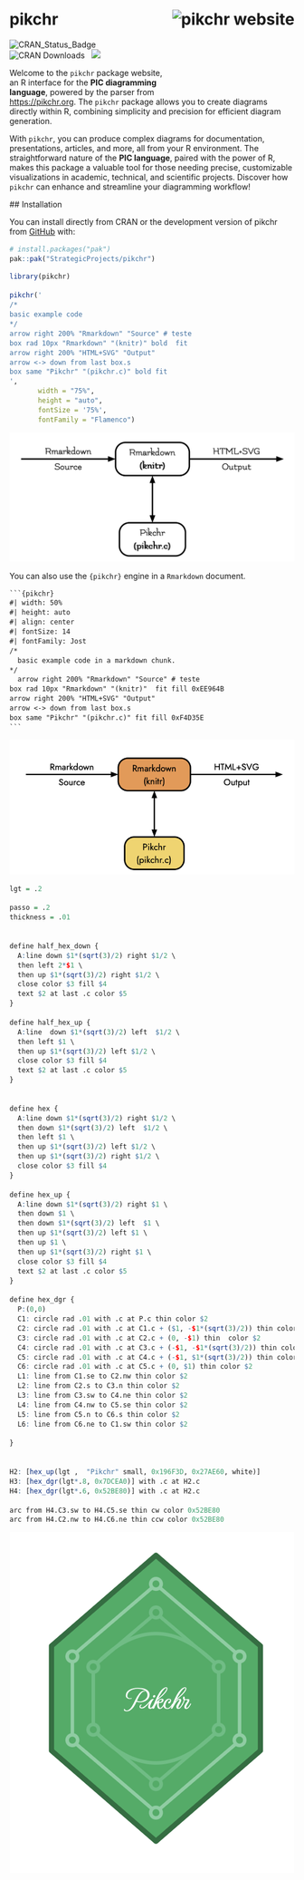 
<!-- README.md is generated from README.Rmd. Please edit that file -->

# pikchr <a href="https://monitoramento.sepe.pe.gov.br/pikchr/"><img src="man/figures/logo2.png" align="right" height="139" alt="pikchr website" /></a>

<!-- badges: start -->

![CRAN_Status_Badge](https://www.r-pkg.org/badges/version/pikchr)  
![CRAN Downloads](https://cranlogs.r-pkg.org/badges/grand-total/pikchr)
  ![](https://img.shields.io/badge/devel%20version-1.0.0-blue.svg)
<!-- badges: end -->

Welcome to the `pikchr` package website, an R interface for the **PIC
diagramming language**, powered by the parser from <https://pikchr.org>.
The `pikchr` package allows you to create diagrams directly within R,
combining simplicity and precision for efficient diagram generation.

With `pikchr`, you can produce complex diagrams for documentation,
presentations, articles, and more, all from your R environment. The
straightforward nature of the **PIC language**, paired with the power of
R, makes this package a valuable tool for those needing precise,
customizable visualizations in academic, technical, and scientific
projects. Discover how `pikchr` can enhance and streamline your
diagramming workflow!

\## Installation

You can install directly from CRAN or the development version of pikchr
from [GitHub](https://github.com/) with:

``` r
# install.packages("pak")
pak::pak("StrategicProjects/pikchr")
```

``` r
library(pikchr)

pikchr('
/*
basic example code
*/
arrow right 200% "Rmarkdown" "Source" # teste
box rad 10px "Rmarkdown" "(knitr)" bold  fit
arrow right 200% "HTML+SVG" "Output" 
arrow <-> down from last box.s
box same "Pikchr" "(pikchr.c)" bold fit
',
       width = "75%", 
       height = "auto",
       fontSize = '75%',
       fontFamily = "Flamenco")
```

![Figure 1](man/figures/fig1.png)

You can also use the `{pikchr}` engine in a `Rmarkdown` document.

```` default
```{pikchr}
#| width: 50%
#| height: auto
#| align: center
#| fontSize: 14
#| fontFamily: Jost
/*
  basic example code in a markdown chunk.
*/
  arrow right 200% "Rmarkdown" "Source" # teste
box rad 10px "Rmarkdown" "(knitr)"  fit fill 0xEE964B
arrow right 200% "HTML+SVG" "Output" 
arrow <-> down from last box.s
box same "Pikchr" "(pikchr.c)" fit fill 0xF4D35E
```
````

<div class="container_pikchr inline-svg unnamed-chunk-5"
style="text-align:center;">

![Figure 2](man/figures/fig2.png)

</div>

``` r
lgt = .2

passo = .2
thickness = .01


define half_hex_down { 
  A:line down $1*(sqrt(3)/2) right $1/2 \
  then left 2*$1 \
  then up $1*(sqrt(3)/2) right $1/2 \
  close color $3 fill $4
  text $2 at last .c color $5
}

define half_hex_up { 
  A:line  down $1*(sqrt(3)/2) left  $1/2 \
  then left $1 \
  then up $1*(sqrt(3)/2) left $1/2 \
  close color $3 fill $4
  text $2 at last .c color $5
}


define hex { 
  A:line down $1*(sqrt(3)/2) right $1/2 \
  then down $1*(sqrt(3)/2) left  $1/2 \
  then left $1 \
  then up $1*(sqrt(3)/2) left $1/2 \
  then up $1*(sqrt(3)/2) right $1/2 \
  close color $3 fill $4
}

define hex_up { 
  A:line down $1*(sqrt(3)/2) right $1 \
  then down $1 \
  then down $1*(sqrt(3)/2) left  $1 \
  then up $1*(sqrt(3)/2) left $1 \
  then up $1 \
  then up $1*(sqrt(3)/2) right $1 \
  close color $3 fill $4
  text $2 at last .c color $5
}

define hex_dgr {
  P:(0,0)
  C1: circle rad .01 with .c at P.c thin color $2
  C2: circle rad .01 with .c at C1.c + ($1, -$1*(sqrt(3)/2)) thin color $2
  C3: circle rad .01 with .c at C2.c + (0, -$1) thin  color $2
  C4: circle rad .01 with .c at C3.c + (-$1, -$1*(sqrt(3)/2)) thin color $2
  C5: circle rad .01 with .c at C4.c + (-$1, $1*(sqrt(3)/2)) thin color $2
  C6: circle rad .01 with .c at C5.c + (0, $1) thin color $2
  L1: line from C1.se to C2.nw thin color $2
  L2: line from C2.s to C3.n thin color $2
  L3: line from C3.sw to C4.ne thin color $2
  L4: line from C4.nw to C5.se thin color $2
  L5: line from C5.n to C6.s thin color $2
  L6: line from C6.ne to C1.sw thin color $2
  
}


H2: [hex_up(lgt ,  "Pikchr" small, 0x196F3D, 0x27AE60, white)]
H3: [hex_dgr(lgt*.8, 0x7DCEA0)] with .c at H2.c
H4: [hex_dgr(lgt*.6, 0x52BE80)] with .c at H2.c

arc from H4.C3.sw to H4.C5.se thin cw color 0x52BE80
arc from H4.C2.nw to H4.C6.ne thin ccw color 0x52BE80
```

<div class="container_pikchr inline-svg unnamed-chunk-6"
style="text-align:center;">

![Figure 3](man/figures/fig3.png)
</div>
